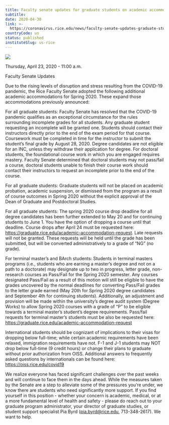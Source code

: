 ```yaml
---
title: Faculty senate updates for graduate students on academic accommodations for spring 2020
subtitle: 
date: 2020-04-30
link: >-
  https://coronavirus.rice.edu/news/faculty-senate-updates-graduate-students-academic-accommodations-spring-2020
countryCode: us
status: published
instituteSlug: us-rice
---
```

![](https://coronavirus.rice.edu/sites/g/files/bxs3591/files/favicon.ico)

Thursday, April 23, 2020 - 11:00 a.m.



Faculty Senate Updates

Due to the rising levels of disruption and stress resulting from the COVID-19 pandemic, the Rice Faculty Senate adopted the following additional academic accommodations for Spring 2020. These expand those accommodations previously announced:

For all graduate students: Faculty Senate has resolved that the COVID-19 pandemic qualifies as an exceptional circumstance for the rules surrounding incomplete grades for all students. Any graduate student requesting an incomplete will be granted one. Students should contact their instructors directly prior to the end of the exam period for that course. Coursework must be completed in time for the instructor to submit the student’s final grade by August 28, 2020. Degree candidates are not eligible for an INC, unless they withdraw their application for degree. For doctoral students, the foundational course work in which you are engaged requires mastery. Faculty Senate determined that doctoral students may not pass/fail a course, doctoral students unable to finish their course work should contact their instructors to request an incomplete prior to the end of the course.

For all graduate students: Graduate students will not be placed on academic probation, academic suspension, or dismissed from the program as a result of course outcomes in Spring 2020 without the explicit approval of the Dean of Graduate and Postdoctoral Studies.

For all graduate students: The spring 2020 course drop deadline for all degree candidates has been further extended to May 20 and for continuing students to June 1. You have the option of dropping a course until that deadline. Course drops after April 24 must be requested here: https://graduate.rice.edu/academic-accommodation-request. Late requests will not be granted. These requests will be held until the grade has been submitted, but will be converted administratively to a grade of “NG” (no grade).

For terminal master’s and BArch students: Students in terminal masters programs (i.e., students who are earning a master’s degree and not on a path to a doctorate) may designate up to two in progress, letter grade, non-research courses as Pass/Fail for the Spring 2020 semester. Any courses designated Pass/Fail as a result of this motion will still be eligible to have the grades uncovered by the normal deadlines for converting Pass/Fail grades to the letter grade earned (May 20th for Spring 2020 degree candidates and September 4th for continuing students). Additionally, an adjustment and provision will be made within the university’s degree audit system (Degree Works) to allow Spring 2020 courses with a grade of “P” to be eligible towards a terminal master’s student’s degree requirements. Pass/fail requests for terminal master’s students must be also be requested here: https://graduate.rice.edu/academic-accommodation-request

International students should be cognizant of implications to their visas for dropping below full-time; while certain academic requirements have been relaxed, immigration requirements have not. F-1 and J-1 students may NOT drop below full-time (9 credit hours) or change their plans to graduate without prior authorization from OISS. Additional answers to frequently asked questions by internationals can be found here: https://oiss.rice.edu/covid19

We realize everyone has faced significant challenges over the past weeks and will continue to face them in the days ahead. While the measures taken by the Senate are a step to alleviate some of the pressures you’re under, we know there are students who need significantly more support. If you find yourself in this position - whether your concern is academic, medical, or at a more fundamental level of health and safety - please do reach out to your graduate program administrator, your director of graduate studies, or student support specialist Pia Byrd (pia.byrd@rice.edu, 713-348-2617). We want to help.